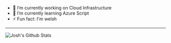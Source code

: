 - 🔭 I’m currently working on Cloud Infrastructure
- 🌱 I’m currently learning Azure Script
- ⚡ Fun fact: I'm welsh

<!-- [Check out my blog!](https://blog.joshua.wales/) -->

---

<img align="center" alt="Josh's Github Stats" src="https://github-readme-stats.vercel.app/api?username=Powelljl&show_icons=true&hide_border=true&count_private=true&include_all_commits=true&title_color=58aa6ff&icon_color=1f6feb&text_color=c3d1d9&bg_color=0d1117"/>
